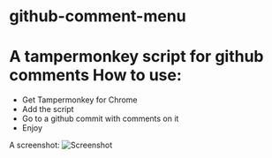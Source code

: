 github-comment-menu
===================

A tampermonkey script for github comments
How to use:
==================
 * Get Tampermonkey for Chrome
 * Add the script
 * Go to a github commit with comments on it
 * Enjoy


A screenshot:
![Screenshot](https://raw.github.com/lauripiisang/github-comment-menu/master/comment-menu-screenshot.png)
